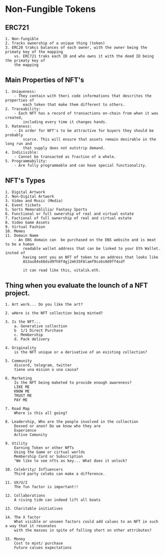# Non-Fungible Tokens

## ERC721

	1. Non-fungible
	2. Tracks ownership of a unique thing (token)
	3. ERC20 trakcs balances of each owner, with the owner being the primaty key of the mapping
		vs. ERC721 traks each ID and who owns it with the deed ID being the primaty key of
		the mapping

## Main Properties of NFT's
	
	1. Uniqueness:
		- They contain with theri code informations that descrites the properties of 
			each token that make them different to others.
	2. Traceability:
		- Each NFT has a record of transactions on-chain from when it was created, 
			including every time it changes hands.
	3. Rateness:
		- In order for NFT's to be attractive for buyers they should be probably
			scarce. This will ensure that assets remain desirable in the long run and
			that supply does not outstrip demand.
	4. Indicisible:
		- Cannot be transacted as fraction of a whole.
	5. Programmability:
		- Are fully programmable and can have special functionality.

## NFT's Types

	1. Digital Artwork
	2. Non-Digital Artwork
	3. Video and Music (Media)
	4. Event tickets
	5. Sorts Memorablilia/ Fantasy Sports
	6. Functional or full ownership of real and virtual estate
	7. Factional of full ownership of real and cirtual estate
	8. Video Game Assets
	9. Virtual Fashion
	10. Memes
	11. Domain Name
		- An ENS domain can  be purchased on the ENS website and is meat to be a human
			readable wallet address that can be linked to your Eth Wallet. insted of
			having sent you an NFT of token to an address that looks like 
			AS3as84s68dsd9fh9f4gj2mh3SFAlamf9ss6s0d9ff4sdf

			it can read like this, vitalik.eth.

## Thing when you evaluate the lounch of a NFT project.

	1. Art work... Do you like the art?

	2. wHere is the NFT collection being minted?

	3. Is the NFT...
		a. Generative collection
		b  1/1 Direct Purchase
		c. Membership
		d. Pack delivery

	4. Originality
		is the NFT unique or a derivative of an existing collection?

	5. Community
		discord, telegram, twitter
		tiene una mision o una causa?

	6. Marketing
		Is the NFT being maketed to provide enough awareness?
		LIKE ME 
		KNOW ME 
		TRUST ME
		PAY ME

	7. Road Map
		Where is this all going?

	8. Leadership, Who are the people involved in the collection
		Doxxed or anon? Do we know who they are
		Experience
		Active Comunity

	9. Utility
		Earning Token or other NFTs
		Using the Game or cirtual worlds
		Membership Card or Subscription
		"We like to see nfts as key... What does it unlock?

	10. Celebrity/ Influencers
		Third party celebs can make a difference.

	11. UX/U/I
		The fun factor is important!!

	12. Collaborations
		A rising tide can indeed lift all boats

	13. Charitable initiatives

	14. The X factor
		What visible or unseen factors could add calues to an NFT in such a way that it resonates
		with the masses in spite of falling short on other attributes?

	15. Money
		Cost to mint/ purchase
		Future calues expectations

